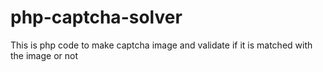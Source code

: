 # php-captcha-solver
This is php code to make captcha image and validate if it is matched with the image or not 

